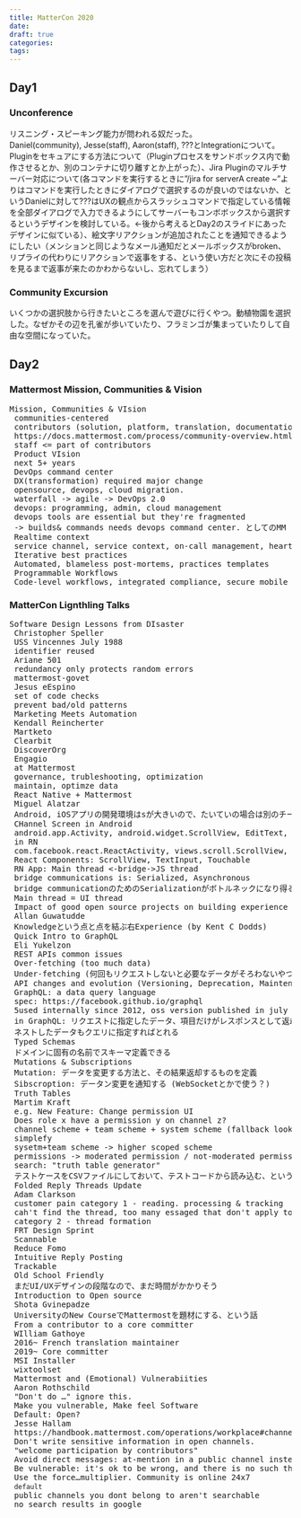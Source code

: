 ```yaml
---
title: MatterCon 2020
date: 
draft: true 
categories: 
tags:
---
```


<h2>Day1</h2>



<h3>Unconference</h3>



<p>リスニング・スピーキング能力が問われる奴だった。<br>Daniel(community), Jesse(staff), Aaron(staff), ???とIntegrationについて。<br>Pluginをセキュアにする方法について（Pluginプロセスをサンドボックス内で動作させるとか、別のコンテナに切り離すとか上がった）、Jira Pluginのマルチサーバー対応について(各コマンドを実行するときに&#8221;/jira for serverA create ~&#8221;よりはコマンドを実行したときにダイアログで選択するのが良いのではないか、というDanielに対して???はUXの観点からスラッシュコマンドで指定している情報を全部ダイアログで入力できるようにしてサーバーもコンボボックスから選択するというデザインを検討している。←後から考えるとDay2のスライドにあったデザインに似ている）、絵文字リアクションが追加されたことを通知できるようにしたい（メンションと同じようなメール通知だとメールボックスがbroken、リプライの代わりにリアクションで返事をする、という使い方だと次にその投稿を見るまで返事が来たのかわからないし、忘れてしまう）</p>



<h3>Community Excursion</h3>



<p>いくつかの選択肢から行きたいところを選んで遊びに行くやつ。動植物園を選択した。なぜかその辺を孔雀が歩いていたり、フラミンゴが集まっていたりして自由な空間になっていた。</p>



<h2>Day2</h2>



<h3>Mattermost Mission, Communities &amp; Vision</h3>



<pre class="wp-block-preformatted">Mission, Communities &amp; VIsion
 communities-centered 
 contributors (solution, platform, translation, documentation, qa, knowledge base,
 https://docs.mattermost.com/process/community-overview.html)
 staff &lt;= part of contributors
 Product VIsion 
 next 5+ years 
 DevOps command center
 DX(transformation) required major change
 opensource, devops, cloud migration.
 waterfall -&gt; agile -&gt; DevOps 2.0
 devops: programming, admin, cloud management
 devops tools are essential but they're fragmented
 -&gt; builds&amp; commands needs devops command center. としてのMM
 Realtime context
 service channel, service context, on-call management, heartbeat &amp; heart attack, contextual issue management
 Iterative best practices
 Automated, blameless post-mortems, practices templates
 Programmable Workflows
 Code-level workflows, integrated compliance, secure mobile experience, high scale deployment</pre>



<h3>MatterCon Lignthling Talks</h3>



<pre class="wp-block-preformatted">Software Design Lessons from DIsaster
 Christopher Speller
 USS Vincennes July 1988
 identifier reused
 Ariane 501
 redundancy only protects random errors
 mattermost-govet
 Jesus eEspino
 set of code checks
 prevent bad/old patterns
 Marketing Meets Automation
 Kendall Reincherter
 Martketo
 Clearbit
 DiscoverOrg
 Engagio
 at Mattermost
 governance, trubleshooting, optimization
 maintain, optimze data
 React Native + Mattermost
 Miguel Alatzar
 Android, iOSアプリの開発環境はsが大きいので、たいていの場合は別のチームで開発する
 CHannel Screen in Android
 android.app.Activity, android.widget.ScrollView, EditText, Button
 in RN
 com.facebook.react.ReactActivity, views.scroll.ScrollView, textinput.TeactEditText
 React Components: ScrollView, TextInput, Touchable
 RN App: Main thread &lt;-bridge-&gt;JS thread
 bridge communications is: Serialized, Asynchronous
 bridge communicationのためのSerializationがボトルネックになり得る
 Main thread = UI thread
 Impact of good open source projects on building experience and confidence
 Allan Guwatudde
 Knowledgeという点と点を結ぶ右Experience (by Kent C Dodds)
 Quick Intro to GraphQL
 Eli Yukelzon
 REST APIs common issues
 Over-fetching (too much data)
 Under-fetching (何回もリクエストしないと必要なデータがそろわないやつ）
 API changes and evolution (Versioning, Deprecation, Maintenance, Documentation)
 GraphQL: a data query language
 spec: https://facebook.github.io/graphql
 5used internally since 2012, oss version published in july 2015, release aug 2016
 in GraphQL: リクエストに指定したデータ、項目だけがレスポンスとして返却される
 ネストしたデータもクエリに指定すればとれる
 Typed Schemas
 ドメインに固有の名前でスキーマ定義できる
 Mutations &amp; Subscriptions
 Mutation: データを変更する方法と、その結果返却するものを定義
 Sibscroption: データン変更を通知する (WebSocketとかで使う？)
 Truth Tables
 Martim Kraft
 e.g. New Feature: Change permission UI
 Does role x have a permission y on channel z?
 channel scheme + team scheme + system scheme (fallback lookup)
 simplefy
 sysetm+team scheme -&gt; higher scoped scheme
 permissions -&gt; moderated permission / not-moderated permission
 search: "truth table generator"
 テストケースをCSVファイルにしておいて、テストコードから読み込む、というアイディア（ある種のDSLを作ったといえる）
 Folded Reply Threads Update
 Adam Clarkson
 customer pain category 1 - reading. processing &amp; tracking
 cah't find the thread, too many essaged that don't apply to me, often canYt remenber wheere a conversation happened, if i'm away for too long i'll miss something important
 category 2 - thread formation
 FRT Design Sprint
 Scannable
 Reduce Fomo
 Intuitive Reply Posting
 Trackable
 Old School Friendly
 まだUI/UXデザインの段階なので、まだ時間がかかりそう
 Introduction to Open source
 Shota Gvinepadze
 UniversityのNew CourseでMattermostを題材にする、という話
 From a contributor to a core committer
 WIlliam Gathoye
 2016~ French translation maintainer
 2019~ Core committer
 MSI Installer
 wixtoolset
 Mattermost and (Emotional) Vulnerabiities
 Aaron Rothschild
 "Don't do …" ignore this.
 Make you vulnerable, Make feel Software
 Default: Open?
 Jesse Hallam
 https://handbook.mattermost.com/operations/workplace#channel-naming-conventions
 Don't write sensitive information in open channels.
 "welcome participation by contributors"
 Avoid direct messages: at-mention in a public channel instead.
 Be vulnerable: it's ok to be wrong, and there is no such thing as a dumb question
 Use the force…multiplier. Community is online 24x7
 <code>default</code>
 public channels you dont belong to aren't searchable
 no search results in google</pre>

